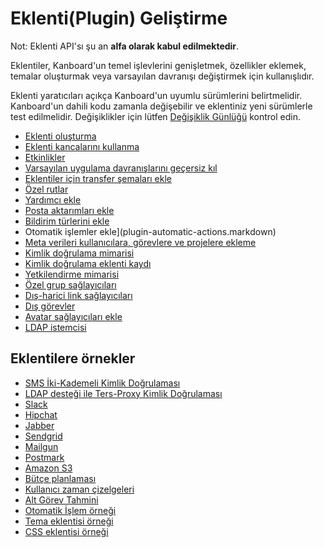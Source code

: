 Eklenti(Plugin) Geliştirme
==================

Not: Eklenti API'sı şu an **alfa olarak kabul edilmektedir**.

Eklentiler, Kanboard'un temel işlevlerini genişletmek, özellikler eklemek, temalar oluşturmak veya varsayılan davranışı değiştirmek için kullanışlıdır.

Eklenti yaratıcıları açıkça Kanboard'un uyumlu sürümlerini belirtmelidir. Kanboard'un dahili kodu zamanla değişebilir ve eklentiniz yeni sürümlerle test edilmelidir. Değişiklikler için lütfen [Değişiklik Günlüğü](https://github.com/kanboard/kanboard/blob/master/ChangeLog) kontrol edin.

- [Eklenti oluşturma](plugin-registration.markdown)
- [Eklenti kancalarını kullanma](plugin-hooks.markdown)
- [Etkinlikler](plugin-events.markdown)
- [Varsayılan uygulama davranışlarını geçersiz kıl](plugin-overrides.markdown)
- [Eklentiler için transfer şemaları ekle](plugin-schema-migrations.markdown)
- [Özel rutlar](plugin-routes.markdown)
- [Yardımcı ekle](plugin-helpers.markdown)
- [Posta aktarımları ekle](plugin-mail-transports.markdown)
- [Bildirim türlerini ekle](plugin-notifications.markdown)
- Otomatik işlemler ekle](plugin-automatic-actions.markdown)
- [Meta verileri kullanıcılara, görevlere ve projelere ekleme](plugin-metadata.markdown)
- [Kimlik doğrulama mimarisi](plugin-authentication-architecture.markdown)
- [Kimlik doğrulama eklenti kaydı](plugin-authentication.markdown)
- [Yetkilendirme mimarisi](plugin-authorization-architecture.markdown)
- [Özel grup sağlayıcıları](plugin-group-provider.markdown)
- [Dış-harici link sağlayıcıları](plugin-external-link.markdown)
- [Dış görevler](plugin-external-tasks.markdown)
- [Avatar sağlayıcıları ekle](plugin-avatar-provider.markdown)
- [LDAP istemcisi](plugin-ldap-client.markdown)

Eklentilere örnekler
-------------------

- [SMS İki-Kademeli Kimlik Doğrulaması](https://github.com/kanboard/plugin-sms-2fa)
- [LDAP desteği ile Ters-Proxy Kimlik Doğrulaması](https://github.com/kanboard/plugin-reverse-proxy-ldap)
- [Slack](https://github.com/kanboard/plugin-slack)
- [Hipchat](https://github.com/kanboard/plugin-hipchat)
- [Jabber](https://github.com/kanboard/plugin-jabber)
- [Sendgrid](https://github.com/kanboard/plugin-sendgrid)
- [Mailgun](https://github.com/kanboard/plugin-mailgun)
- [Postmark](https://github.com/kanboard/plugin-postmark)
- [Amazon S3](https://github.com/kanboard/plugin-s3)
- [Bütçe planlaması](https://github.com/kanboard/plugin-budget)
- [Kullanıcı zaman çizelgeleri](https://github.com/kanboard/plugin-timetable)
- [Alt Görev Tahmini](https://github.com/kanboard/plugin-subtask-forecast)
- [Otomatik İşlem örneği](https://github.com/kanboard/plugin-example-automatic-action)
- [Tema eklentisi örneği](https://github.com/kanboard/plugin-example-theme)
- [CSS eklentisi örneği](https://github.com/kanboard/plugin-example-css)
